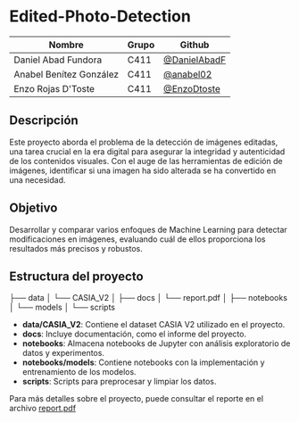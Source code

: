 # Edited-Photo-Detection

| **Nombre**              | **Grupo** | **Github**                                     |
|-------------------------|-----------|------------------------------------------------|
| Daniel Abad Fundora     | C411      | [@DanielAbadF](https://github.com/DanielAbadF) |
| Anabel Benítez González | C411      | [@anabel02](https://github.com/anabel02)       |
| Enzo Rojas D'Toste      | C411      | [@EnzoDtoste](https://github.com/EnzoDtoste)   |           

## Descripción
Este proyecto aborda el problema de la detección de imágenes editadas, una tarea crucial en la era digital para asegurar la integridad y autenticidad de los contenidos visuales. Con el auge de las herramientas de edición de imágenes, identificar si una imagen ha sido alterada se ha convertido en una necesidad.

## Objetivo
Desarrollar y comparar varios enfoques de Machine Learning para detectar modificaciones en imágenes, evaluando cuál de ellos proporciona los resultados más precisos y robustos.

## Estructura del proyecto 
├── data
│   └── CASIA_V2
│
├── docs
│   └── report.pdf
│
├── notebooks
│   └── models
│
└── scripts

- **data/CASIA_V2**: Contiene el dataset CASIA V2 utilizado en el proyecto.
- **docs**: Incluye documentación, como el informe del proyecto.
- **notebooks**: Almacena notebooks de Jupyter con análisis exploratorio de datos y experimentos.
- **notebooks/models**: Contiene notebooks con la implementación y entrenamiento de los modelos.
- **scripts**: Scripts para preprocesar y limpiar los datos.

Para más detalles sobre el proyecto, puede consultar el reporte en el archivo [report.pdf](https://github.com/nose-cs/Edited-Photo-Detection/blob/main/docs/report.pdf)
